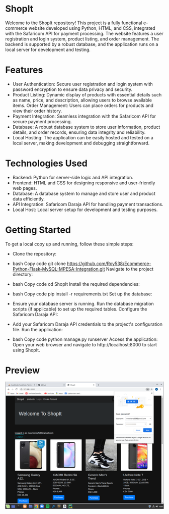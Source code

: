 # ShopIt
Welcome to the ShopIt repository! This project is a fully functional e-commerce website developed using Python, HTML, and CSS, integrated with the Safaricom API for payment processing. The website features a user registration and login system, product listing, and order management. The backend is supported by a robust database, and the application runs on a local server for development and testing.

# Features
- User Authentication: Secure user registration and login system with password encryption to ensure data privacy and security.
- Product Listing: Dynamic display of products with essential details such as name, price, and description, allowing users to browse available items.
Order Management: Users can place orders for products and view their order history.
- Payment Integration: Seamless integration with the Safaricom API for secure payment processing.
- Database: A robust database system to store user information, product details, and order records, ensuring data integrity and reliability.
- Local Hosting: The application can be easily hosted and tested on a local server, making development and debugging straightforward.
# Technologies Used
- Backend: Python for server-side logic and API integration.
- Frontend: HTML and CSS for designing responsive and user-friendly web pages.
- Database: A database system to manage and store user and product data efficiently.
- API Integration: Safaricom Daraja API for handling payment transactions.
- Local Host: Local server setup for development and testing purposes.
# Getting Started
To get a local copy up and running, follow these simple steps:

- Clone the repository:

* bash
Copy code
git clone https://github.com/Roy538/Ecommerce-Python-Flask-MySQL-MPESA-Integration.git
Navigate to the project directory:

* bash
Copy code
cd ShopIt
Install the required dependencies:

* bash
Copy code
pip install -r requirements.txt
Set up the database:

- Ensure your database server is running.
Run the database migration scripts (if applicable) to set up the required tables.
Configure the Safaricom Daraja API:

- Add your Safaricom Daraja API credentials to the project's configuration file.
Run the application:

* bash
Copy code
python manage.py runserver
Access the application:
Open your web browser and navigate to http://localhost:8000 to start using ShopIt.
# Preview
![SHOP's Image](<Screenshot from 2021-07-02 12-51-32-1.png>)